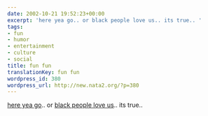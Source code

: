 ```yaml
---
date: 2002-10-21 19:52:23+00:00
excerpt: 'here yea go.. or black people love us.. its true.. '
tags:
- fun
- humor
- entertainment
- culture
- social
title: fun fun
translationKey: fun fun
wordpress_id: 380
wordpress_url: http://new.nata2.org/?p=380
---
```


<a href="http://www.uzinagaz.com/?entry_point=nuderunner">here yea go</a>.. or <a href="http://www.blackpeopleloveus.com/">black people love us</a>.. its true..